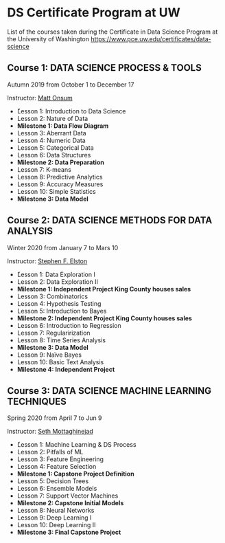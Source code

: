 # DS Certificate Program at UW
List of the courses taken during the Certificate in Data Science Program at the University of Washington https://www.pce.uw.edu/certificates/data-science


## Course 1: DATA SCIENCE PROCESS & TOOLS
Autumn 2019 from October 1 to December 17

Instructor: [Matt Onsum](https://www.pce.uw.edu/instructors/matt-onsum)

* ّLesson 1: Introduction to Data Science
* Lesson 2: Nature of Data
* **Milestone 1: Data Flow Diagram**
* Lesson 3: Aberrant Data
* Lesson 4: Numeric Data
* Lesson 5: Categorical Data
* Lesson 6: Data Structures
* **Milestone 2: Data Preparation**
* Lesson 7: K-means
* Lesson 8: Predictive Analytics
* Lesson 9: Accuracy Measures
* Lesson 10: Simple Statistics
* **Milestone 3: Data Model**


## Course 2: DATA SCIENCE METHODS FOR DATA ANALYSIS
Winter 2020 from January 7 to Mars 10

Instructor: [Stephen F. Elston](https://www.pce.uw.edu/instructors/stephen-elston)

* ّLesson 1: Data Exploration I
* Lesson 2: Data Exploration II
* **Milestone 1: Independent Project King County houses sales**
* Lesson 3: Combinatorics
* Lesson 4: Hypothesis Testing
* Lesson 5: Introduction to Bayes
* **Milestone 2: Independent Project King County houses sales**
* Lesson 6: Introduction to Regression
* Lesson 7: Regularirization
* Lesson 8: Time Series Analysis
* **Milestone 3: Data Model**
* Lesson 9: Naïve Bayes
* Lesson 10: Basic Text Analysis
* **Milestone 4: Independent Project**


## Course 3: DATA SCIENCE MACHINE LEARNING TECHNIQUES
Spring 2020 from April 7 to Jun 9

Instructor: [Seth Mottaghinejad](https://www.pce.uw.edu/instructors/seth-mottaghinejad)

* ّLesson 1: Machine Learning & DS Process
* Lesson 2: Pitfalls of ML
* Lesson 3: Feature Engineering
* Lesson 4: Feature Selection
* **Milestone 1: Capstone Project Definition**
* Lesson 5: Decision Trees
* Lesson 6: Ensemble Models
* Lesson 7: Support Vector Machines
* **Milestone 2: Capstone Initial Models**
* Lesson 8: Neural Networks
* Lesson 9: Deep Learning I
* Lesson 10: Deep Learning II
* **Milestone 3: Final Capstone Project**

